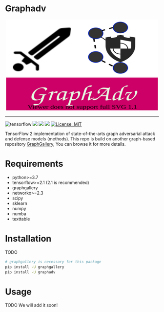 # Graphadv

<!-- [pypi-image]: https://badge.fury.io/py/graphadv.svg
[pypi-url]: https://pypi.org/project/graphadv/ -->

<p align="center">
  <img width = "500" height = "300" src="https://github.com/EdisonLeeeee/GraphAdv/blob/master/imgs/graphadv.svg" alt="logo"/>
</p>

---

<!-- [![PyPI Version][pypi-image]][pypi-url] -->
![tensorflow](https://img.shields.io/badge/tensorflow-%3E%3D2.1.0-orange)
![](https://img.shields.io/github/forks/EdisonLeeeee/GraphAdv)
![](https://img.shields.io/github/stars/EdisonLeeeee/GraphAdv)
![](https://img.shields.io/github/issues/EdisonLeeeee/GraphAdv)
[![License: MIT](https://img.shields.io/badge/License-MIT-yellow.svg)](https://opensource.org/licenses/MIT)

TensorFlow 2 implementation of state-of-the-arts graph adversarial attack and defense models (methods). This repo is build on another graph-based repository [GraphGallery](https://github.com/EdisonLeeeee/GraphGallery), You can browse it for more details.

# Requirements
+ python>=3.7
+ tensorflow>=2.1 (2.1 is recommended)
+ graphgallery
+ networkx>=2.3
+ scipy
+ sklearn
+ numpy
+ numba
+ texttable

# Installation
TODO
```bash
# graphgallery is necessary for this package
pip install -U graphgallery
pip install -U graphadv
```

# Usage
TODO
We will add it soon!

